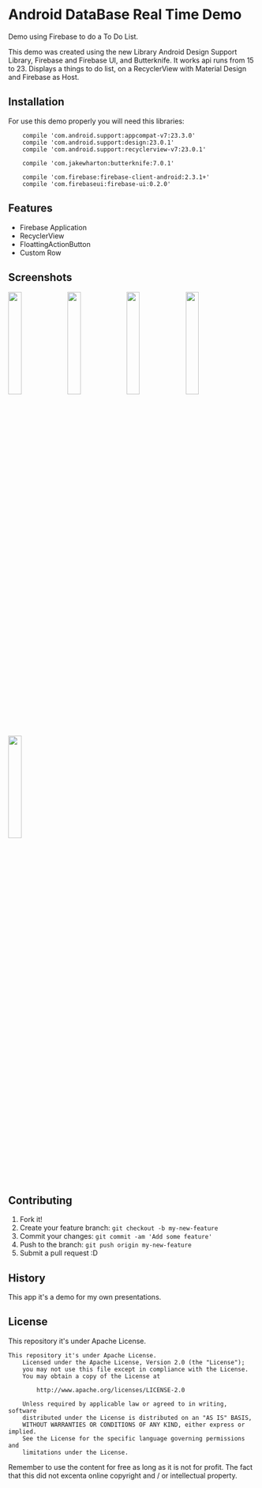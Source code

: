 # Android DataBase Real Time Demo


Demo using Firebase to do a To Do List.

This demo was created using the new Library Android Design Support Library, Firebase and Firebase UI, and Butterknife.
It works api runs from 15 to 23. 
Displays a things to do list, on a RecyclerView with Material Design and Firebase as Host.


## Installation

For use this demo properly you will need this libraries:

```
    compile 'com.android.support:appcompat-v7:23.3.0'
    compile 'com.android.support:design:23.0.1'
    compile 'com.android.support:recyclerview-v7:23.0.1'
   
    compile 'com.jakewharton:butterknife:7.0.1'

    compile 'com.firebase:firebase-client-android:2.3.1+'
    compile 'com.firebaseui:firebase-ui:0.2.0'
```


## Features

* Firebase Application
* RecyclerView
* FloattingActionButton
* Custom Row

## Screenshots  
<img src="https://cloud.githubusercontent.com/assets/9124597/14400040/9bbf67ae-fdb8-11e5-9c30-3f79a9401b03.png" width="23%"></img>
<img src="https://cloud.githubusercontent.com/assets/9124597/14400046/a83de35c-fdb8-11e5-92c1-efcce8bb742b.png" width="23%"></img> 
<img src="https://cloud.githubusercontent.com/assets/9124597/14400050/adec5720-fdb8-11e5-9265-0bc2107d9088.png" width="23%"></img> 
<img src="https://cloud.githubusercontent.com/assets/9124597/14400091/2831b41c-fdb9-11e5-8d0a-8dcb59688791.png" width="23%"></img> 
<img src="https://cloud.githubusercontent.com/assets/9124597/14400085/15ab4196-fdb9-11e5-8791-2356449b0621.png" width="23%"></img> 

## Contributing

1. Fork it!
2. Create your feature branch: `git checkout -b my-new-feature`
3. Commit your changes: `git commit -am 'Add some feature'`
4. Push to the branch: `git push origin my-new-feature`
5. Submit a pull request :D

## History

This app it's a demo for my own presentations.

## License

This repository it's under Apache License.

```
This repository it's under Apache License.
    Licensed under the Apache License, Version 2.0 (the "License");
    you may not use this file except in compliance with the License.
    You may obtain a copy of the License at

        http://www.apache.org/licenses/LICENSE-2.0

    Unless required by applicable law or agreed to in writing, software
    distributed under the License is distributed on an "AS IS" BASIS,  
    WITHOUT WARRANTIES OR CONDITIONS OF ANY KIND, either express or implied.
    See the License for the specific language governing permissions and
    limitations under the License.

```

Remember to use the content for free as long as it is not for profit.
The fact that this did not excenta online copyright and / or intellectual property.

